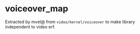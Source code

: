 # voiceover\_map

Extracted by mvel@ from `video/kernel/voiceover`
to make library independent to video erf.
